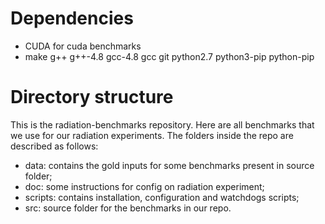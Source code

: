 
# Dependencies
- CUDA for cuda benchmarks
- make g++ g++-4.8 gcc-4.8 gcc git python2.7 python3-pip python-pip



# Directory structure

This is the radiation-benchmarks repository. Here are all benchmarks that we use for our radiation experiments. The folders inside the repo are described as follows:
     
- data: contains the gold inputs for some benchmarks present in source folder;
- doc: some instructions for config on radiation experiment;
- scripts: contains installation, configuration and watchdogs scripts;
- src: source folder for the benchmarks in our repo.
